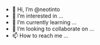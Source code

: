 - 👋 Hi, I’m @neotinto
- 👀 I’m interested in ...
- 🌱 I’m currently learning ...
- 💞️ I’m looking to collaborate on ...
- 📫 How to reach me ...

<!---
neotinto/neotinto is a ✨ special ✨ repository because its `README.md` (this file) appears on your GitHub profile.
You can click the Preview link to take a look at your changes.
--->

